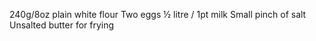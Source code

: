 240g/8oz plain white flour
Two eggs
½ litre / 1pt milk
Small pinch of salt
Unsalted butter for frying